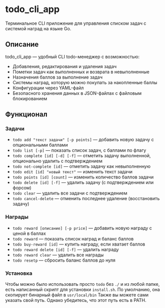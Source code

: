 # todo_cli_app

Терминальное CLI приложение для управления списком задач с системой наград на языке Go.

## Описание

todo_cli_app — удобный CLI todo-менеджер с возможностью:

- Добавления, редактирования и удаления задач
- Пометки задач как выполненных и возврата в невыполненные
- Назначения баллов за выполнение задач
- Системы наград, которую можно покупать за накопленные баллы
- Конфигурации через YAML-файл
- Безопасного хранения данных в JSON-файлах с файловым блокированием

## Функционал

### Задачи

- `todo add "текст задачи" [-p points]` — добавить новую задачу с опциональными баллами
- `todo list [-p]` — показать список задач, с баллами по флагу
- `todo complete [id] [-d] [-f]` — отметить задачу выполненной, опционально удалить с подтверждением
- `todo not-complete [id]` — отметить задачу как невыполненную
- `todo edit [id] "новый текст"` — изменить текст задачи
- `todo points [id] [count]` — изменить количество баллов задачи
- `todo delete [id] [-f]` — удалить задачу (с подтверждением или форсом)
- `todo clear` — удалить все задачи с подтверждением
- `todo cancel-delete` — отменить последнее удаление (восстановить задачу)

### Награды

- `todo reward [описание] [-p price]` — добавить новую награду с ценой в баллах
- `todo reward` — показать список наград и баланс баллов
- `todo buy-reward [id]` — купить награду, если хватает баллов
- `todo reward delete [id] [-f]` — удалить награду
- `todo reward clear` — удалить все награды
- `todo resetp` — сбросить баланс баллов до нуля

### Установка
Чтобы можно было использовать просто `todo` без `./` и из любой папке, есть написанный скрипт для установки `install.sh`. 
По умолчанию, она скопирует бинарный файл в `usr/local/bin`
Также вы можете сами указать свой путь. Однако убедитесь, что этот путь есть в PATH.
